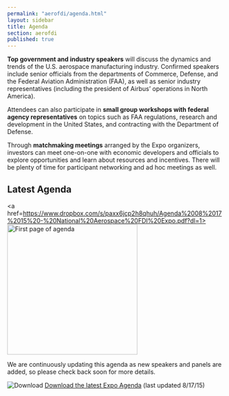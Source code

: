```yaml
---
permalink: "aerofdi/agenda.html"
layout: sidebar
title: Agenda
section: aerofdi
published: true
---
```


**Top government and industry speakers** will discuss the dynamics and trends of the U.S. aerospace manufacturing industry. Confirmed speakers include senior officials from the departments of Commerce, Defense, and the Federal Aviation Administration (FAA), as well as senior industry representatives (including the president of Airbus’ operations in North America).

Attendees can also participate in **small group workshops with federal agency representatives** on topics such as FAA regulations, research and development in the United States, and contracting with the Department of Defense.

Through **matchmaking meetings** arranged by the Expo organizers, investors can meet one-on-one with economic developers and officials to explore opportunities and learn about resources and incentives. There will be plenty of time for participant networking and ad hoc meetings as well.

## Latest Agenda

<span class="imgleft"><a href=https://www.dropbox.com/s/paxx6jcp2h8qhuh/Agenda%2008%2017%2015%20-%20National%20Aerospace%20FDI%20Expo.pdf?dl=1><img src="http://selectusa.commerce.gov/documents/AeroFDI_Agenda_08_17_15_Page_1.jpg" alt="First page of agenda" height=300></a></span>

We are continuously updating this agenda as new speakers and panels are added, so please check back soon for more details.

![Download](https://google.github.io/material-design-icons/action/svg/design/ic_get_app_24px.svg "Download") [Download the latest Expo Agenda](https://www.dropbox.com/s/paxx6jcp2h8qhuh/Agenda%2008%2017%2015%20-%20National%20Aerospace%20FDI%20Expo.pdf?dl=1) (last updated 8/17/15)

